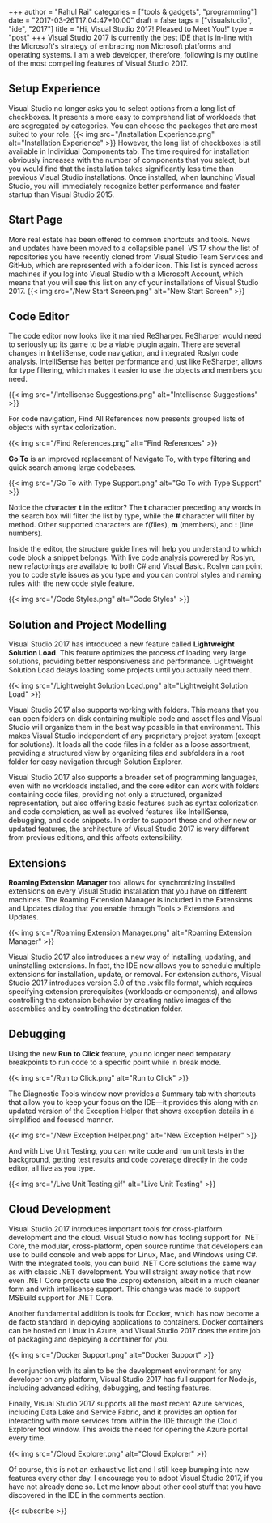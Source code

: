 ﻿+++
author = "Rahul Rai"
categories = ["tools & gadgets", "programming"]
date = "2017-03-26T17:04:47+10:00"
draft = false
tags = ["visualstudio", "ide", "2017"]
title = "Hi, Visual Studio 2017! Pleased to Meet You!"
type = "post"
+++
Visual Studio 2017 is currently the best IDE that is in-line with the Microsoft's strategy of embracing non Microsoft platforms and operating systems. I am a web developer, therefore, following is my outline of the most compelling features of Visual Studio 2017.

## Setup Experience
Visual Studio no longer asks you to select options from a long list of checkboxes. It presents a more easy to comprehend list of workloads that are segregated by categories. You can choose the packages that are most suited to your role.
{{< img src="/Installation Experience.png" alt="Installation Experience" >}}
However, the long list of checkboxes is still available in Individual Components tab. The time required for installation obviously increases with the number of components that you select, but you would find that the installation takes significantly less time than previous Visual Studio installations. Once installed, when launching Visual Studio, you will immediately recognize better performance and faster startup than Visual Studio 2015.

## Start Page
More real estate has been offered to common shortcuts and tools. News and updates have been moved to a collapsible panel. VS 17 show the list of repositories you have recently cloned from Visual Studio Team Services and GitHub, which are represented with a folder icon. This list is synced across machines if you log into Visual Studio with a Microsoft Account, which means that you will see this list on any of your installations of Visual Studio 2017.
{{< img src="/New Start Screen.png" alt="New Start Screen" >}}

## Code Editor
The code editor now looks like it married ReSharper. ReSharper would need to seriously up its game to be a viable plugin again. There are several changes in IntelliSense, code navigation, and integrated Roslyn code analysis. IntelliSense has better performance and just like ReSharper, allows for type filtering, which makes it easier to use the objects and members you need.
 
 {{< img src="/Intellisense Suggestions.png" alt="Intellisense Suggestions" >}}
 
For code navigation, Find All References now presents grouped lists of objects with syntax colorization. 

 {{< img src="/Find References.png" alt="Find References" >}}

**Go To** is an improved replacement of Navigate To, with type filtering and quick search among large codebases. 

{{< img src="/Go To with Type Support.png" alt="Go To with Type Support" >}}

Notice the character **t** in the editor? The **t** character preceding any words in the search box will filter the list by type, while the **#** character will filter by method. Other supported characters are **f**(files), **m** (members), and **:** (line numbers).

Inside the editor, the structure guide lines will help you understand to which code block a snippet belongs. With live code analysis powered by Roslyn, new refactorings are available to both C# and Visual Basic. Roslyn can point you to code style issues as you type and you can control styles and naming rules with the new code style feature.

{{< img src="/Code Styles.png" alt="Code Styles" >}}

## Solution and Project Modelling
Visual Studio 2017 has introduced a new feature called **Lightweight Solution Load**. This feature optimizes the process of loading very large solutions, providing better responsiveness and performance. Lightweight Solution Load delays loading some projects until you actually need them.

{{< img src="/Lightweight Solution Load.png" alt="Lightweight Solution Load" >}}

Visual Studio 2017 also supports working with folders. This means that you can open folders on disk containing multiple code and asset files and Visual Studio will organize them in the best way possible in that environment. This makes Visual Studio independent of any proprietary project system (except for solutions). It loads all the code files in a folder as a loose assortment, providing a structured view by organizing files and subfolders in a root folder for easy navigation through Solution Explorer.

Visual Studio 2017 also supports a broader set of programming languages, even with no workloads installed, and the core editor can work with folders containing code files, providing not only a structured, organized representation, but also offering basic features such as syntax colorization and code completion, as well as evolved features like IntelliSense, debugging, and code snippets. In order to support these and other new or updated features, the architecture of Visual Studio 2017 is very different from previous editions, and this affects extensibility.

## Extensions
**Roaming Extension Manager** tool allows for synchronizing installed extensions on every Visual Studio installation that you have on different machines. The Roaming Extension Manager is included in the Extensions and Updates dialog that you enable through Tools > Extensions and Updates.

{{< img src="/Roaming Extension Manager.png" alt="Roaming Extension Manager" >}}

Visual Studio 2017 also introduces a new way of installing, updating, and uninstalling extensions. In fact, the IDE now allows you to schedule multiple extensions for installation, update, or removal. For extension authors, Visual Studio 2017 introduces version 3.0 of the .vsix file format, which requires specifying extension prerequisites (workloads or components), and allows controlling the extension behavior by creating native images of the assemblies and by controlling the destination folder.

## Debugging
Using the new **Run to Click** feature, you no longer need temporary breakpoints to run code to a specific point while in break mode. 

{{< img src="/Run to Click.png" alt="Run to Click" >}}

The Diagnostic Tools window now provides a Summary tab with shortcuts that allow you to keep your focus on the IDE—it provides this along with an updated version of the Exception Helper that shows exception details in a simplified and focused manner. 

{{< img src="/New Exception Helper.png" alt="New Exception Helper" >}}

And with Live Unit Testing, you can write code and run unit tests in the background, getting test results and code coverage directly in the code editor, all live as you type.

{{< img src="/Live Unit Testing.gif" alt="Live Unit Testing" >}}

## Cloud Development
Visual Studio 2017 introduces important tools for cross-platform development and the cloud. Visual Studio now has tooling support for .NET Core, the modular, cross-platform, open source runtime that developers can use to build console and web apps for Linux, Mac, and Windows using C#. With the integrated tools, you can build .NET Core solutions the same way as with classic .NET development. You will straight away notice that now even .NET Core projects use the .csproj extension, albeit in a much cleaner form and with intellisense support. This change was made to support MSBuild support for .NET Core.

Another fundamental addition is tools for Docker, which has now become a de facto standard in deploying applications to containers. Docker containers can be hosted on Linux in Azure, and Visual Studio 2017 does the entire job of packaging and deploying a container for you. 

{{< img src="/Docker Support.png" alt="Docker Support" >}}

In conjunction with its aim to be the development environment for any developer on any platform, Visual Studio 2017 has full support for Node.js, including advanced editing, debugging, and testing features.

Finally, Visual Studio 2017 supports all the most recent Azure services, including Data Lake and Service Fabric, and it provides an option for interacting with more services from within the IDE through the Cloud Explorer tool window. This avoids the need for opening the Azure portal every time.

{{< img src="/Cloud Explorer.png" alt="Cloud Explorer" >}}

Of course, this is not an exhaustive list and I still keep bumping into new features every other day. I encourage you to adopt Visual Studio 2017, if you have not already done so. Let me know about other cool stuff that you have discovered in the IDE in the comments section.

{{< subscribe >}}
